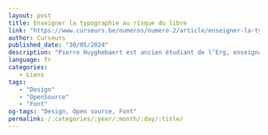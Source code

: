 ```yaml
---
layout: post
title: Enseigner la typographie au risque du libre
link: "https://www.curseurs.be/numeros/numero-2/article/enseigner-la-typographie-au-risque-du-libre"
author: Curseurs
published_date: "30/05/2024"
description: "Pierre Huyghebaert est ancien étudiant de l’Erg, enseignant à La Cambre dans l’atelier de typographie, fondateur de Speculoos, et membre de l’équipe de pilotage de Curseurs. Nous avons voulu revenir avec lui sur son parcours où éducation et numérique ne sont jamais loin l’un de l’autre, afin de comprendre comment les questions de logiciels et licences libres entrent en tension dans les espaces pédagogiques et professionnels. Une conversation à bâtons rompus où se côtoient typographie, fonderies d’inclusivité et de bien d’autres choses encore…"
language: fr
categories:
   - Liens
tags:
   - "Design"
   - "OpenSource"
   - "Font"
og-tags: "Design, Open source, Font"
permalink: /:categories/:year/:month/:day/:title/
---
```

